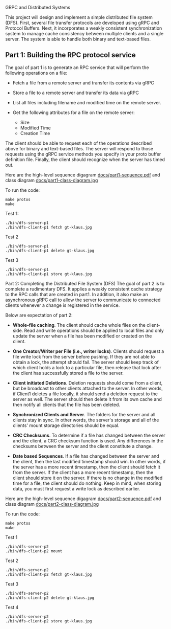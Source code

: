  GRPC and Distributed Systems

This project will design and implement a simple distributed file system (DFS).  First, several file transfer protocols are developed using gRPC and Protocol Buffers. Next, it incorporates a weakly consistent synchronization system to manage cache consistency between multiple clients and a single server. The system is able to handle both binary and text-based files.

## Part 1: Building the RPC protocol service

The goal of part 1 is to generate an RPC service that will perform the following operations on a file:

* Fetch a file from a remote server and transfer its contents via gRPC
* Store a file to a remote server and transfer its data via gRPC
* List all files including filename and modified time on the remote server.
* Get the following attributes for a file on the remote server:

    *  Size
    *  Modified Time
    *  Creation Time

The client should be able to request each of the operations described above for binary and text-based files. The server will respond to those requests using the gRPC service methods you specify in your proto buffer definition file. Finally, the client should recognize when the server has timed out. 

Here are the high-level sequence digagram [docs/part1-sequence.pdf](docs/part1-sequence.pdf) and class diagram [docs/part1-class-diagram.jpg](docs/part1-class-diagram.jpg)


To run the code:
```
make protos
make
```
Test 1:
```
./bin/dfs-server-p1
./bin/dfs-client-p1 fetch gt-klaus.jpg
```
Test 2
```
./bin/dfs-server-p1
./bin/dfs-client-p1 delete gt-klaus.jpg
```
Test 3
```
./bin/dfs-server-p1
./bin/dfs-client-p1 store gt-klaus.jpg
```

Part 2: Completing the Distributed File System (DFS)
The goal of part 2 is to complete a rudimentary DFS. It applies a weakly consistent cache strategy to the RPC calls that are created in part1. In addition, it also make an asynchronous gRPC call to allow the server to communicate to connected clients whenever a change is registered in the service.

Below are expectation of part 2: 

* **Whole-file caching**. The client should cache whole files on the client-side. Read and write operations should be applied to local files and only update the server when a file has been modified or created on the client.

* **One Creator/Writer per File (i.e., writer locks)**. Clients should request a file write lock from the server before pushing. If they are not able to obtain a lock, the attempt should fail. The server should keep track of which client holds a lock to a particular file, then release that lock after the client has successfully stored a file to the server.

* **Client initiated Deletions**. Deletion requests should come from a client, but be broadcast to other clients attached to the server. In other words, if Client1 deletes a file locally, it should send a deletion request to the server as well. The server should then delete it from its own cache and then notify all clients that the file has been deleted.

* **Synchronized Clients and Server**. The folders for the server and all clients stay in sync. In other words, the server's storage and all of the clients' mount storage directories should be equal.

* **CRC Checksums**. To determine if a file has changed between the server and the client, a CRC checksum function is used. Any differences in the checksums between the server and the client constitute a change. 

* **Date based Sequences**. If a file has changed between the server and the client, then the last modified timestamp should win. In other words, if the server has a more recent timestamp, then the client should fetch it from the server. If the client has a more recent timestamp, then the client should store it on the server. If there is no change in the modified time for a file, the client should do nothing. Keep in mind, when storing data, you must first request a write lock as described earlier.

Here are the high-level sequence digagram [docs/part2-sequence.pdf](docs/part2-sequence.pdf) and class diagram [docs/part2-class-diagram.jpg](docs/part2-class-diagram.jpg)

To run the code:
```
make protos
make
```
Test 1 
```
./bin/dfs-server-p2
./bin/dfs-client-p2 mount
```
Test 2
```
./bin/dfs-server-p2
./bin/dfs-client-p2 fetch gt-klaus.jpg
```
Test 3
```
./bin/dfs-server-p2
./bin/dfs-client-p2 delete gt-klaus.jpg
```
Test 4
```
./bin/dfs-server-p2
./bin/dfs-client-p2 store gt-klaus.jpg
```


